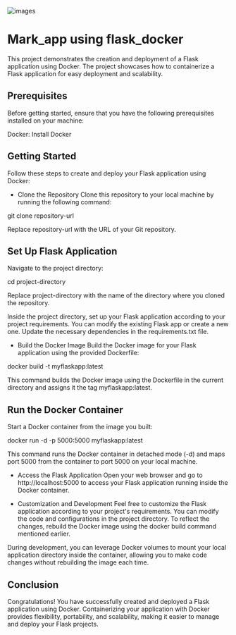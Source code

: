
![images](https://github.com/subhaganesh/mark_app-using-flask_docker/assets/96689756/d313c757-0f7b-4242-8390-3e771834e9c9)


# Mark_app using flask_docker 
This project demonstrates the creation and deployment of a Flask application using Docker. The project showcases how to containerize a Flask application for easy deployment and scalability.

## Prerequisites
Before getting started, ensure that you have the following prerequisites installed on your machine:

Docker: Install Docker

## Getting Started
Follow these steps to create and deploy your Flask application using Docker:

* Clone the Repository
Clone this repository to your local machine by running the following command:


git clone repository-url

Replace repository-url with the URL of your Git repository.

## Set Up Flask Application
Navigate to the project directory:

cd project-directory

Replace project-directory
with the name of the directory where you cloned the repository.

Inside the project directory, set up your Flask application according to your project requirements. You can modify the existing Flask app or create a new one. Update the necessary dependencies in the requirements.txt file.

* Build the Docker Image
Build the Docker image for your Flask application using the provided Dockerfile:


docker build -t myflaskapp:latest

This command builds the Docker image using the Dockerfile in the current directory and assigns it the tag myflaskapp:latest.

## Run the Docker Container
Start a Docker container from the image you built:

docker run -d -p 5000:5000 myflaskapp:latest

This command runs the Docker container in detached mode (-d) and maps port 5000 from the container to port 5000 on your local machine.

* Access the Flask Application
Open your web browser and go to http://localhost:5000 to access your Flask application running inside the Docker container.

* Customization and Development
Feel free to customize the Flask application according to your project's requirements. You can modify the code and configurations in the project directory. To reflect the changes, rebuild the Docker image using the docker build command mentioned earlier.

During development, you can leverage Docker volumes to mount your local application directory inside the container, allowing you to make code changes without rebuilding the image each time.

## Conclusion
Congratulations! You have successfully created and deployed a Flask application using Docker. Containerizing your application with Docker provides flexibility, portability, and scalability, making it easier to manage and deploy your Flask projects.
